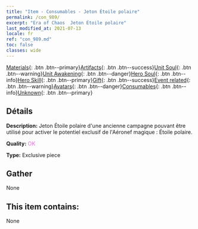 ```yaml
---
title: "Item - Consumables - Jeton Étoile polaire"
permalink: /con_989/
excerpt: "Era of Chaos  Jeton Étoile polaire"
last_modified_at: 2021-07-13
locale: fr
ref: "con_989.md"
toc: false
classes: wide
---
```

 [Materials](/ItemsFR/){: .btn .btn--primary}[Artifacts](/ItemsFR/Artifacts/){: .btn .btn--success}[Unit Soul](/ItemsFR/UnitSoul/){: .btn .btn--warning}[Unit Awakening](/ItemsFR/UnitAwakening/){: .btn .btn--danger}[Hero Soul](/ItemsFR/HeroSoul/){: .btn .btn--info}[Hero Skill](/ItemsFR/HeroSkill/){: .btn .btn--primary}[Gift](/ItemsFR/Gift/){: .btn .btn--success}[Event related](/ItemsFR/Events/){: .btn .btn--warning}[Avatars](/ItemsFR/Avatars/){: .btn .btn--danger}[Consumables](/ItemsFR/Consumables/){: .btn .btn--info}[Unknown](/ItemsFR/Unknown/){: .btn .btn--primary}

## Détails
 **Description:** Jeton Étoile polaire d'une ancienne campagne pouvant être utilisé pour activer le potentiel exclusif de l'Aéronef magique : Étoile polaire.

 **Quality:** <span style="color: #DA70D6">OK</span>

 **Type:** Exclusive piece

## Gather

  None

## This item contains:

  None


